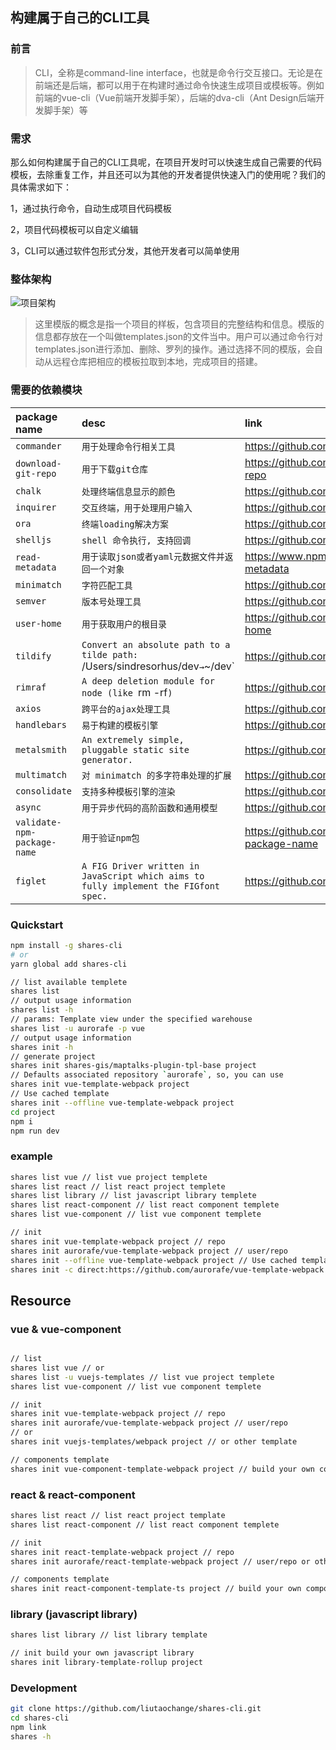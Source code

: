 ## 构建属于自己的CLI工具

### 前言

> CLI，全称是command-line interface，也就是命令行交互接口。无论是在前端还是后端，都可以用于在构建时通过命令快速生成项目或模板等。例如前端的vue-cli（Vue前端开发脚手架），后端的dva-cli（Ant Design后端开发脚手架）等

### 需求

那么如何构建属于自己的CLI工具呢，在项目开发时可以快速生成自己需要的代码模板，去除重复工作，并且还可以为其他的开发者提供快速入门的使用呢？我们的具体需求如下：

1，通过执行命令，自动生成项目代码模板

2，项目代码模板可以自定义编辑

3，CLI可以通过软件包形式分发，其他开发者可以简单使用

### 整体架构

![项目架构](https://builder-share.oss-cn-beijing.aliyuncs.com/shares.jpg)


> 这里模版的概念是指一个项目的样板，包含项目的完整结构和信息。模版的信息都存放在一个叫做templates.json的文件当中。用户可以通过命令行对templates.json进行添加、删除、罗列的操作。通过选择不同的模版，会自动从远程仓库把相应的模板拉取到本地，完成项目的搭建。


### 需要的依赖模块


| package name | desc | link |
| :--- | :---------- | :----- |
| `commander ` | `用于处理命令行相关工具` | https://github.com/tj/commander.js |
| `download-git-repo ` | `用于下载git仓库` | https://github.com/flipxfx/download-git-repo |
| `chalk` | `处理终端信息显示的颜色` | https://github.com/chalk/chalk |
| `inquirer` | `交互终端，用于处理用户输入` | https://github.com/SBoudrias/Inquirer.js |
| `ora` | `终端loading解决方案` | https://github.com/sindresorhus/ora |
| `shelljs` | `shell 命令执行, 支持回调` | https://github.com/shelljs/shelljs |
| `read-metadata` | `用于读取json或者yaml元数据文件并返回一个对象` | https://www.npmjs.com/package/read-metadata |
| `minimatch` | `字符匹配工具` | https://github.com/isaacs/minimatch |
| `semver` | `版本号处理工具` | https://github.com/npm/node-semver |
| `user-home` | `用于获取用户的根目录` | https://github.com/sindresorhus/user-home |
| `tildify` | `Convert an absolute path to a tilde path: `/Users/sindresorhus/dev` → `~/dev` | https://github.com/sindresorhus/tildify |
| `rimraf` | `A deep deletion module for node (like `rm -rf`)` | https://github.com/isaacs/rimraf |
| `axios` | `跨平台的ajax处理工具` | https://github.com/axios/axios |
| `handlebars` | `易于构建的模板引擎` | https://github.com/wycats/handlebars.js |
| `metalsmith` | `An extremely simple, pluggable static site generator.` | https://github.com/segmentio/metalsmith |
| `multimatch` | `对 minimatch 的多字符串处理的扩展` | https://github.com/sindresorhus/multimatch |
| `consolidate` | `支持多种模板引擎的渲染` | https://github.com/tj/consolidate.js |
| `async` | `用于异步代码的高阶函数和通用模型` | https://github.com/caolan/async |
| `validate-npm-package-name` | `用于验证npm包` | https://github.com/npm/validate-npm-package-name |
| `figlet` | `A FIG Driver written in JavaScript which aims to fully implement the FIGfont spec.` | https://github.com/patorjk/figlet.js |


### Quickstart

```bash
npm install -g shares-cli
# or
yarn global add shares-cli

// list available templete
shares list
// output usage information
shares list -h
// params: Template view under the specified warehouse
shares list -u aurorafe -p vue
// output usage information
shares init -h
// generate project
shares init shares-gis/maptalks-plugin-tpl-base project
// Defaults associated repository `aurorafe`, so, you can use
shares init vue-template-webpack project
// Use cached template
shares init --offline vue-template-webpack project
cd project
npm i
npm run dev
```

### example

```bash
shares list vue // list vue project templete
shares list react // list react project templete
shares list library // list javascript library templete
shares list react-component // list react component templete
shares list vue-component // list vue component templete

// init
shares init vue-template-webpack project // repo
shares init aurorafe/vue-template-webpack project // user/repo
shares init --offline vue-template-webpack project // Use cached template
shares init -c direct:https://github.com/aurorafe/vue-template-webpack.git project // Use git clone ~ direct is important
```

## Resource

### vue & vue-component

```bash

// list
shares list vue // or
shares list -u vuejs-templates // list vue project templete
shares list vue-component // list vue component templete

// init
shares init vue-template-webpack project // repo
shares init aurorafe/vue-template-webpack project // user/repo
// or
shares init vuejs-templates/webpack project // or other template

// components template
shares init vue-component-template-webpack project // build your own component
```

### react & react-component

```bash
shares list react // list react project template
shares list react-component // list react component templete

// init
shares init react-template-webpack project // repo
shares init aurorafe/react-template-webpack project // user/repo or other template

// components template
shares init react-component-template-ts project // build your own component
```

### library (javascript library)

```bash
shares list library // list library template

// init build your own javascript library
shares init library-template-rollup project
```

### Development

```bash
git clone https://github.com/liutaochange/shares-cli.git
cd shares-cli
npm link
shares -h
```

